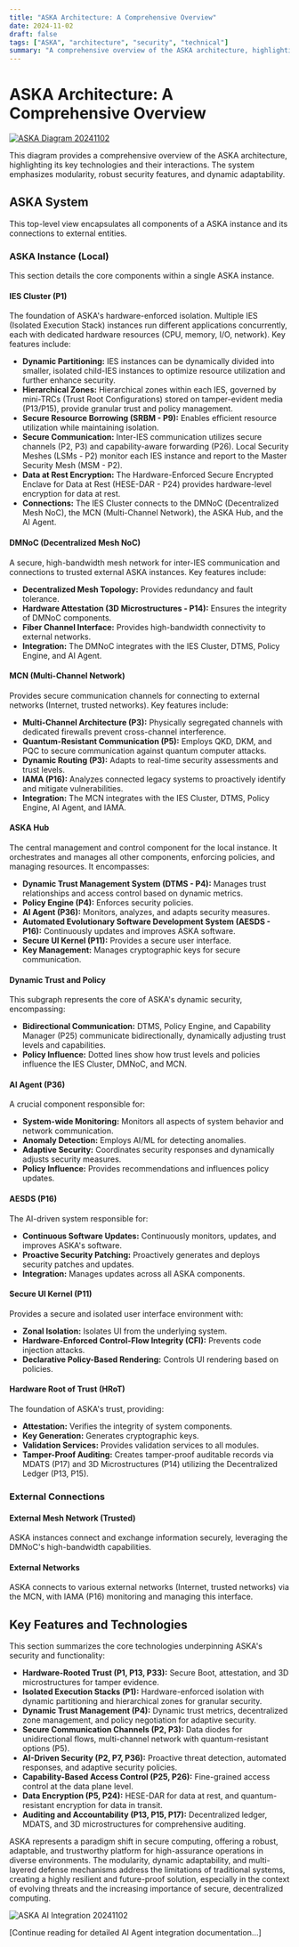 ```yaml
---
title: "ASKA Architecture: A Comprehensive Overview"
date: 2024-11-02
draft: false
tags: ["ASKA", "architecture", "security", "technical"]
summary: "A comprehensive overview of the ASKA architecture, highlighting its key technologies, modular design, and multi-layered security approach for building secure applications."
---
```


# ASKA Architecture: A Comprehensive Overview

[![ASKA Diagram 20241102](/ASKA-Overview-20241102-sm.png)](/ASKA-Overview-20241102.png)

This diagram provides a comprehensive overview of the ASKA architecture, highlighting its key technologies and their interactions.  The system emphasizes modularity, robust security features, and dynamic adaptability.

## ASKA System

This top-level view encapsulates all components of a ASKA instance and its connections to external entities.

### ASKA Instance (Local)

This section details the core components within a single ASKA instance.

#### IES Cluster (P1)

The foundation of ASKA's hardware-enforced isolation. Multiple IES (Isolated Execution Stack) instances run different applications concurrently, each with dedicated hardware resources (CPU, memory, I/O, network). Key features include:

* **Dynamic Partitioning:** IES instances can be dynamically divided into smaller, isolated child-IES instances to optimize resource utilization and further enhance security.
* **Hierarchical Zones:**  Hierarchical zones within each IES, governed by mini-TRCs (Trust Root Configurations) stored on tamper-evident media (P13/P15), provide granular trust and policy management.
* **Secure Resource Borrowing (SRBM - P9):** Enables efficient resource utilization while maintaining isolation.
* **Secure Communication:** Inter-IES communication utilizes secure channels (P2, P3) and capability-aware forwarding (P26).  Local Security Meshes (LSMs - P2) monitor each IES instance and report to the Master Security Mesh (MSM - P2).
* **Data at Rest Encryption:**  The Hardware-Enforced Secure Encrypted Enclave for Data at Rest (HESE-DAR - P24) provides hardware-level encryption for data at rest.
* **Connections:** The IES Cluster connects to the DMNoC (Decentralized Mesh NoC), the MCN (Multi-Channel Network), the ASKA Hub, and the AI Agent.

#### DMNoC (Decentralized Mesh NoC)

A secure, high-bandwidth mesh network for inter-IES communication and connections to trusted external ASKA instances. Key features include:

* **Decentralized Mesh Topology:** Provides redundancy and fault tolerance.
* **Hardware Attestation (3D Microstructures - P14):** Ensures the integrity of DMNoC components.
* **Fiber Channel Interface:** Provides high-bandwidth connectivity to external networks.
* **Integration:**  The DMNoC integrates with the IES Cluster, DTMS, Policy Engine, and AI Agent.

#### MCN (Multi-Channel Network)

Provides secure communication channels for connecting to external networks (Internet, trusted networks). Key features include:

* **Multi-Channel Architecture (P3):** Physically segregated channels with dedicated firewalls prevent cross-channel interference.
* **Quantum-Resistant Communication (P5):**  Employs QKD, DKM, and PQC to secure communication against quantum computer attacks.
* **Dynamic Routing (P3):** Adapts to real-time security assessments and trust levels.
* **IAMA (P16):** Analyzes connected legacy systems to proactively identify and mitigate vulnerabilities.
* **Integration:** The MCN integrates with the IES Cluster, DTMS, Policy Engine, AI Agent, and IAMA.

#### ASKA Hub

The central management and control component for the local instance.  It orchestrates and manages all other components, enforcing policies, and managing resources.  It encompasses:

* **Dynamic Trust Management System (DTMS - P4):**  Manages trust relationships and access control based on dynamic metrics.
* **Policy Engine (P4):** Enforces security policies.
* **AI Agent (P36):** Monitors, analyzes, and adapts security measures.
* **Automated Evolutionary Software Development System (AESDS - P16):** Continuously updates and improves ASKA software.
* **Secure UI Kernel (P11):** Provides a secure user interface.
* **Key Management:**  Manages cryptographic keys for secure communication.

#### Dynamic Trust and Policy

This subgraph represents the core of ASKA's dynamic security, encompassing:

* **Bidirectional Communication:** DTMS, Policy Engine, and Capability Manager (P25) communicate bidirectionally, dynamically adjusting trust levels and capabilities.
* **Policy Influence:** Dotted lines show how trust levels and policies influence the IES Cluster, DMNoC, and MCN.


#### AI Agent (P36)

A crucial component responsible for:

* **System-wide Monitoring:**  Monitors all aspects of system behavior and network communication.
* **Anomaly Detection:** Employs AI/ML for detecting anomalies.
* **Adaptive Security:**  Coordinates security responses and dynamically adjusts security measures.
* **Policy Influence:** Provides recommendations and influences policy updates.


#### AESDS (P16)

The AI-driven system responsible for:

* **Continuous Software Updates:** Continuously monitors, updates, and improves ASKA's software.
* **Proactive Security Patching:** Proactively generates and deploys security patches and updates.
* **Integration:**  Manages updates across all ASKA components.


#### Secure UI Kernel (P11)

Provides a secure and isolated user interface environment with:

* **Zonal Isolation:** Isolates UI from the underlying system.
* **Hardware-Enforced Control-Flow Integrity (CFI):** Prevents code injection attacks.
* **Declarative Policy-Based Rendering:** Controls UI rendering based on policies.

#### Hardware Root of Trust (HRoT)

The foundation of ASKA's trust, providing:

* **Attestation:** Verifies the integrity of system components.
* **Key Generation:** Generates cryptographic keys.
* **Validation Services:**  Provides validation services to all modules.
* **Tamper-Proof Auditing:**  Creates tamper-proof auditable records via MDATS (P17) and 3D Microstructures (P14) utilizing the Decentralized Ledger (P13, P15).

### External Connections

#### External Mesh Network (Trusted)

ASKA instances connect and exchange information securely, leveraging the DMNoC's high-bandwidth capabilities.

#### External Networks

ASKA connects to various external networks (Internet, trusted networks) via the MCN, with IAMA (P16) monitoring and managing this interface.


## Key Features and Technologies

This section summarizes the core technologies underpinning ASKA's security and functionality:

* **Hardware-Rooted Trust (P1, P13, P33):**  Secure Boot, attestation, and 3D microstructures for tamper evidence.
* **Isolated Execution Stacks (P1):** Hardware-enforced isolation with dynamic partitioning and hierarchical zones for granular security.
* **Dynamic Trust Management (P4):**  Dynamic trust metrics, decentralized zone management, and policy negotiation for adaptive security.
* **Secure Communication Channels (P2, P3):**  Data diodes for unidirectional flows, multi-channel network with quantum-resistant options (P5).
* **AI-Driven Security (P2, P7, P36):**  Proactive threat detection, automated responses, and adaptive security policies.
* **Capability-Based Access Control (P25, P26):** Fine-grained access control at the data plane level.
* **Data Encryption (P5, P24):**  HESE-DAR for data at rest, and quantum-resistant encryption for data in transit.
* **Auditing and Accountability (P13, P15, P17):** Decentralized ledger, MDATS, and 3D microstructures for comprehensive auditing.


ASKA represents a paradigm shift in secure computing, offering a robust, adaptable, and trustworthy platform for high-assurance operations in diverse environments.  The modularity, dynamic adaptability, and multi-layered defense mechanisms address the limitations of traditional systems, creating a highly resilient and future-proof solution, especially in the context of evolving threats and the increasing importance of secure, decentralized computing.

![ASKA AI Integration 20241102](/ASKA-AI_Integration-20241102.png)

[Continue reading for detailed AI Agent integration documentation...]